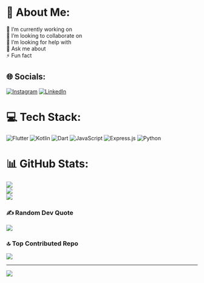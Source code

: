 # 💫 About Me:
🔭 I’m currently working on<br>👯 I’m looking to collaborate on<br>🤝 I’m looking for help with<br>💬 Ask me about<br>⚡ Fun fact


## 🌐 Socials:
 [![Instagram](https://img.shields.io/badge/Instagram-%23E4405F.svg?logo=Instagram&logoColor=white)](https://instagram.com/dani.kalafe) [![LinkedIn](https://img.shields.io/badge/LinkedIn-%230077B5.svg?logo=linkedin&logoColor=white)](https://linkedin.com/in/daniyal-dehghan) 

# 💻 Tech Stack:
![Flutter](https://img.shields.io/badge/Flutter-%2302569B.svg?style=for-the-badge&logo=Flutter&logoColor=white) ![Kotlin](https://img.shields.io/badge/kotlin-%237F52FF.svg?style=for-the-badge&logo=kotlin&logoColor=white) ![Dart](https://img.shields.io/badge/dart-%230175C2.svg?style=for-the-badge&logo=dart&logoColor=white) ![JavaScript](https://img.shields.io/badge/javascript-%23323330.svg?style=for-the-badge&logo=javascript&logoColor=%23F7DF1E) ![Express.js](https://img.shields.io/badge/express.js-%23404d59.svg?style=for-the-badge&logo=express&logoColor=%2361DAFB) ![Python](https://img.shields.io/badge/python-3670A0?style=for-the-badge&logo=python&logoColor=ffdd54)

# 📊 GitHub Stats:
![](https://github-readme-stats.vercel.app/api?username=ikalafe&theme=dark&hide_border=false&include_all_commits=true&count_private=true)<br/>
![](https://github-readme-streak-stats.herokuapp.com/?user=ikalafe&theme=dark&hide_border=false)<br/>
![](https://github-readme-stats.vercel.app/api/top-langs/?username=ikalafe&theme=dark&hide_border=false&include_all_commits=true&count_private=true&layout=compact)

### ✍️ Random Dev Quote
![](https://quotes-github-readme.vercel.app/api?type=horizontal&theme=radical)

### 🔝 Top Contributed Repo
![](https://github-contributor-stats.vercel.app/api?username=ikalafe&limit=5&theme=dark&combine_all_yearly_contributions=true)

---
[![](https://visitcount.itsvg.in/api?id=ikalafe&icon=2&color=9)](https://visitcount.itsvg.in)

<!-- Proudly created with GPRM ( https://gprm.itsvg.in ) -->
